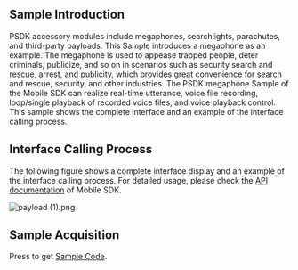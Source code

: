 ## Sample Introduction

PSDK accessory modules include megaphones, searchlights, parachutes, and third-party payloads. This Sample introduces a megaphone as an example. The megaphone is used to appease trapped people, deter criminals, publicize, and so on in scenarios such as security search and rescue,  arrest, and publicity, which provides great convenience for search and rescue, security, and other industries. The PSDK megaphone Sample of the Mobile SDK can realize real-time utterance, voice file recording, loop/single playback of recorded voice files, and voice playback control. This sample shows the complete interface and an example of the interface calling process.


## Interface Calling Process

The following figure shows a complete interface display and an example of the interface calling process. For detailed usage, please check the [API documentation](？？？) of Mobile SDK.


![payload (1).png](https://stag-terra-1-g.djicdn.com/7774da665e07453698314cc27c523096/admin/doc/210c5158-7e43-4c07-aed3-f15e5964779a.png)




## Sample Acquisition

Press to get [Sample Code](https://github.com/dji-sdk/Mobile-SDK-Android-V5).